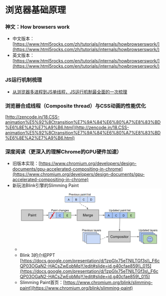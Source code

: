 # 浏览器基础原理

### 神文：How browsers work

- 中文版本：[https://www.html5rocks.com/zh/tutorials/internals/howbrowserswork/](https://www.html5rocks.com/zh/tutorials/internals/howbrowserswork/)
- 英文版本：[https://www.html5rocks.com/en/tutorials/internals/howbrowserswork/](https://www.html5rocks.com/en/tutorials/internals/howbrowserswork/)

### JS运行机制梳理
- [从浏览器多进程到JS单线程，JS运行机制最全面的一次梳理](https://zhuanlan.zhihu.com/p/33230026?utm_medium=social&utm_source=wechat_session&from=singlemessage)

### 浏览器合成线程（Composite thread）与CSS动画的性能优化

[http://zencode.in/18.CSS-animation%E5%92%8Ctransition%E7%9A%84%E6%80%A7%E8%83%BD%E6%8E%A2%E7%A9%B6.html](http://zencode.in/18.CSS-animation%E5%92%8Ctransition%E7%9A%84%E6%80%A7%E8%83%BD%E6%8E%A2%E7%A9%B6.html)

### 深度阅读（更深入的理解Chrome的GPU硬件加速）

- 旧版本实现：[https://www.chromium.org/developers/design-documents/gpu-accelerated-compositing-in-chrome](https://www.chromium.org/developers/design-documents/gpu-accelerated-compositing-in-chrome)
- 新玩法Blink引擎的Slimming Paint
  - ![](../assets/slimming_paint.png)
  - Blink 3的介绍PPT [https://docs.google.com/presentation/d/1zpGlx75eTNILTGf3s\\_F6cQP03OGaN2-HACsZwEobMqY/edit#slide=id.g40cfae859\\_015](https://docs.google.com/presentation/d/1zpGlx75eTNILTGf3s\_F6cQP03OGaN2-HACsZwEobMqY/edit#slide=id.g40cfae859\_015)
  - Slimming Paint首页：[https://www.chromium.org/blink/slimming-paint](https://www.chromium.org/blink/slimming-paint)

